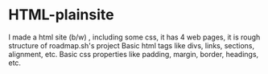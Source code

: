# HTML-plainsite
I made a html site (b/w) , including some css, it has 4 web pages, it is rough structure of roadmap.sh's project
Basic html tags like divs, links, sections, alignment, etc. 
Basic css properties like padding, margin, border, headings, etc.
